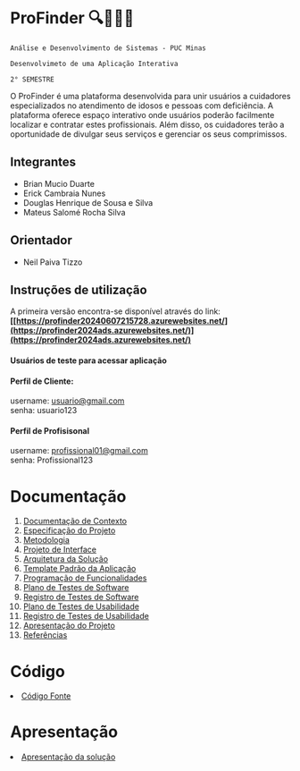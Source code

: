 # ProFinder 🔍👴👨‍🦽

`Análise e Desenvolvimento de Sistemas - PUC Minas`

`Desenvolvimeto de uma Aplicação Interativa`

`2° SEMESTRE`

O ProFinder é uma plataforma desenvolvida para unir usuários a cuidadores especializados no atendimento de idosos e pessoas com deficiência. A plataforma oferece espaço interativo onde usuários poderão facilmente localizar e contratar estes profissionais. Além disso, os cuidadores terão a oportunidade de divulgar seus serviços e gerenciar os seus comprimissos.
## Integrantes

* Brian Mucio Duarte
* Erick Cambraia Nunes
* Douglas Henrique de Sousa e Silva
* Mateus Salomé Rocha Silva


## Orientador

* Neil Paiva Tizzo

## Instruções de utilização

A primeira versão encontra-se disponível através do link: **[[https://profinder20240607215728.azurewebsites.net/](https://profinder2024ads.azurewebsites.net/)](https://profinder2024ads.azurewebsites.net/)**

#### Usuários de teste para acessar aplicação
#### Perfil de Cliente: <p></p>
username: usuario@gmail.com <br>
senha: usuario123

#### Perfil de Profisisonal <p></p>
username: profissional01@gmail.com <br>
senha: Profissional123


# Documentação

<ol>
<li><a href="docs/01-Documentação de Contexto.md"> Documentação de Contexto</a></li>
<li><a href="docs/02-Especificação do Projeto.md"> Especificação do Projeto</a></li>
<li><a href="docs/03-Metodologia.md"> Metodologia</a></li>
<li><a href="docs/04-Projeto de Interface.md"> Projeto de Interface</a></li>
<li><a href="docs/05-Arquitetura da Solução.md"> Arquitetura da Solução</a></li>
<li><a href="docs/06-Template Padrão da Aplicação.md"> Template Padrão da Aplicação</a></li>
<li><a href="docs/07-Programação de Funcionalidades.md"> Programação de Funcionalidades</a></li>
<li><a href="docs/08-Plano de Testes de Software.md"> Plano de Testes de Software</a></li>
<li><a href="docs/09-Registro de Testes de Software.md"> Registro de Testes de Software</a></li>
<li><a href="docs/10-Plano de Testes de Usabilidade.md"> Plano de Testes de Usabilidade</a></li>
<li><a href="docs/11-Registro de Testes de Usabilidade.md"> Registro de Testes de Usabilidade</a></li>
<li><a href="docs/12-Apresentação do Projeto.md"> Apresentação do Projeto</a></li>
<li><a href="docs/13-Referências.md"> Referências</a></li>
</ol>

# Código

<li><a href="src/README.md"> Código Fonte</a></li>

# Apresentação

<li><a href="presentation/README.md"> Apresentação da solução</a></li>
